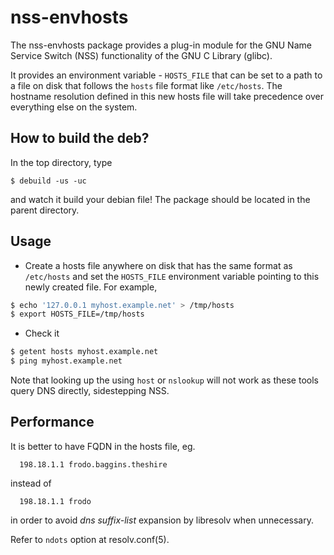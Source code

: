 # nss-envhosts
The nss-envhosts package provides a plug-in module for the GNU Name Service Switch (NSS) functionality of the GNU C
Library (glibc). 

It provides an environment variable - `HOSTS_FILE` that can be set to a path to a file on disk that follows the `hosts`
file format like `/etc/hosts`. The hostname resolution defined in this new hosts file will take precedence over 
everything else on the system.

## How to build the deb? ##

In the top directory, type
```
$ debuild -us -uc
```
and watch it build your debian file! The package should be located in the parent directory.

## Usage ##

* Create a hosts file anywhere on disk that has the same format as `/etc/hosts` and set the `HOSTS_FILE` environment
variable pointing to this newly created file. For example,
```bash
$ echo '127.0.0.1 myhost.example.net' > /tmp/hosts
$ export HOSTS_FILE=/tmp/hosts
```

* Check it
```bash
$ getent hosts myhost.example.net
$ ping myhost.example.net
```
Note that looking up the using `host` or `nslookup` will not work as these tools query DNS directly, sidestepping NSS.

## Performance ##

It is better to have FQDN in the hosts file, eg.

	  198.18.1.1 frodo.baggins.theshire

instead of

	  198.18.1.1 frodo

in order to avoid _dns suffix-list_ expansion by libresolv when unnecessary.

Refer to `ndots` option at resolv.conf(5).

